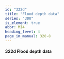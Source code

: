 ```yaml
---
id: "322d"
title: "Flood depth data"
series: "300"
is_element: true
abbr: MI4
heading_level: 4
page_in_manual: 320-8
---
```


#### 322d Flood depth data